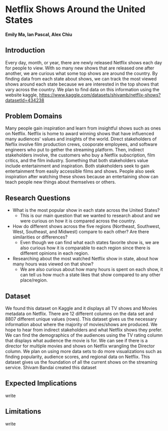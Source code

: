 # Netflix Shows Around the United States
#### Emily Ma, Ian Pascal, Alex Chiu
## Introduction
Every day, month, or year, there are newly released Netflix shows each day for people to view. With so many new shows that are released one after another, we are curious what some top shows are around the country. By finding data from each state about shows, we can track the most viewed shows around each state because we are interested in the top shows that vary across the country. We plan to find data on this information using the website kaggle, https://www.kaggle.com/datasets/shivamb/netflix-shows?datasetId=434238


## Problem Domains
Many people gain inspiration and learn from insightful shows such as ones on Netflix. Netflix is home to award winning shows that have influenced many audiences' values and insights of the world. Direct stakeholders of Neflix involve film production crews, cooporate employees, and software engineers who put to gether the streaming platform. Then, indirect stakeholders involve, the customers who buy a Netflix subscription, film critics, and the film industry. Something that both stakeholders value include entertainment and inspiration. Both stakeholders seek to gain entertainment from easily accessible films and shows. People also seek inspiration after watching these shows because an entertaining show can teach people new things about themselves or others. 

## Research Questions
* What is the most popular show in each state across the United States?
  * This is our main question that we wanted to research about and we were curious on how it is compared across the country.
* How do different shows across the five regions (Northeast, Southwest, West, Southeast, and Midwest) compare to each other? Are there similarities or differences?
  * Even though we can find what each states favorite show is, we are also curious how it is comparable to each region since there is different opinions in each region.
* Researching about the most watched Netflix show in state, about how many hours was viewed on that show?
  * We are also curious about how many hours is spent on each show, it can tell us how much a state likes that show compared to any other place/region.

## Dataset
We found this dataset on Kaggle and it displays all TV shows and Movies metadata on Netflix. There are 12 different columns on the data set and 8807 different unique values (rows). This dataset gives us the necessary information about where the majority of movies/shows are produced. We hope to hear from indirect stakeholders and what Netflix shows they prefer. We can find the demographics of the audiences using the TV rating column that displays what audience the movie is for. We can see if there is a director for multiple movies and shows on Netflix wrangling the Director column. We plan on using more data sets to do more visualizations such as finding popularity, audience scores, and regional data on Netflix. This dataset gives us the foundation of all the current shows on the streaming service. Shivam Bandai created this dataset



## Expected Implications
write

## Limitations
write 

